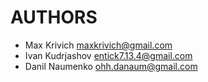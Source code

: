  # AUTHORS
 - Max Krivich <maxkrivich@gmail.com>
 - Ivan Kudrjashov <entick7.13.4@gmail.com>
 - Danil Naumenko <ohh.danaum@gmail.com>